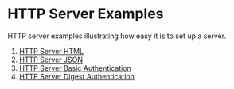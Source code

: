 # HTTP Server Examples

HTTP server examples illustrating how easy it is to set up a server.

1. [HTTP Server HTML](simple-server-html)
2. [HTTP Server JSON](simple-server-json)
3. [HTTP Server Basic Authentication](server-basic-auth)
4. [HTTP Server Digest Authentication](server-digest-auth)
